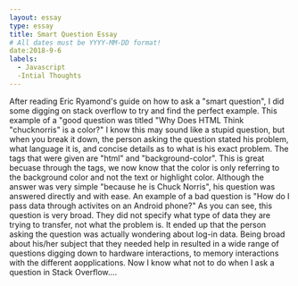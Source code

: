 ```yaml
---
layout: essay
type: essay
title: Smart Question Essay
# All dates must be YYYY-MM-DD format!
date:2018-9-6
labels:
  - Javascript
  -Intial Thoughts
---
```

After reading Eric Ryamond's guide on how to ask a "smart question", I did some digging on stack overflow to try and find the perfect example. This example of a "good question was titled "Why Does HTML Think "chucknorris" is a color?" I know this may sound like a stupid question, but when you break it down, the person asking the question stated his problem, what language it is, and concise details as to what is his exact problem. The tags that were given are "html" and "background-color". This is great becuase through the tags, we now know that the color is only referring to the background color and not the text or highlight color. Although the answer was very simple "because he is Chuck Norris", his question was answered directly and with ease. 
  An example of a bad question is "How do I pass data through activites on an Android phone?" As you can see, this question is very broad. They did not specify what type of data they are trying to transfer, not what the problem is. It ended up that the person asking the question was actually wondering about log-in data. Being broad about his/her subject that they needed help in resulted in a wide range of questions digging down to hardware interactions, to memory interactions with the different aopplications. Now I know what not to do when I ask a question in Stack Overflow....
